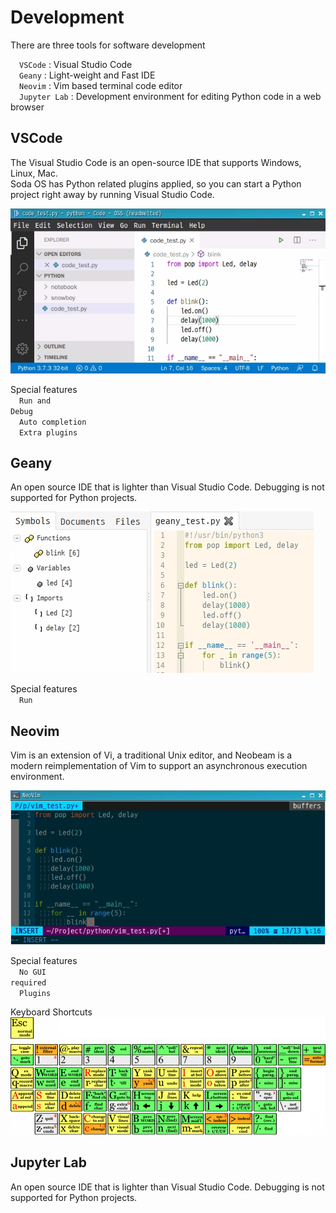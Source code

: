 <h1> Development </h1>
There are three tools for software development<br>

&emsp;<code class="code_accent">VSCode</code> : Visual Studio Code<br>
&emsp;<code class="code_accent">Geany</code> : Light-weight and Fast IDE<br>
&emsp;<code class="code_accent">Neovim</code> : Vim based terminal code editor<br>
&emsp;<code class="code_accent">Jupyter Lab</code> : Development environment for editing Python code in a web browser<br>

## <h2>VSCode</h2>
The Visual Studio Code is an open-source IDE that supports Windows, Linux, Mac. <br>
Soda OS has Python related plugins applied, so you can start a Python project right away by running Visual Studio Code.

![vscode](./picture/vscode.png)

Special features<br>
&emsp;<code class="code_accent">Run and Debug</code><br>
&emsp;<code class="code_accent">Auto completion</code><br>
&emsp;<code class="code_accent">Extra plugins</code><br>

## <h2>Geany</h2>
An open source IDE that is lighter than Visual Studio Code. Debugging is not supported for Python projects.

![geany](./picture/geany.png)

Special features<br>
&emsp;<code class="code_accent">Run</code><br>

## <h2>Neovim</h2>
Vim is an extension of Vi, a traditional Unix editor, and Neobeam is a modern reimplementation of Vim to support an asynchronous execution environment.

![neovim](./picture/neovim.png)

Special features<br>
&emsp;<code class="code_accent">No GUI required</code><br>
&emsp;<code class="code_accent">Plugins</code><br>

Keyboard Shortcuts
![neovim shortcuts](./picture/neovim_shortcuts.png)

## <h2>Jupyter Lab</h2>
An open source IDE that is lighter than Visual Studio Code. Debugging is not supported for Python projects.